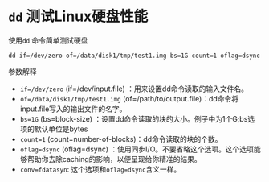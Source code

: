 # `dd` 测试Linux硬盘性能
使用`dd` 命令简单测试硬盘
```shell
dd if=/dev/zero of=/data/disk1/tmp/test1.img bs=1G count=1 oflag=dsync
```
参数解释 
- `if=/dev/zero` (if=/dev/input.file) ：用来设置dd命令读取的输入文件名。
- `of=/data/disk1/tmp/test1.img` (of=/path/to/output.file)：dd命令将input.file写入的输出文件的名字。
- `bs=1G` (bs=block-size) ：设置dd命令读取的块的大小。例子中为1个G;bs选项的默认单位是bytes
- `count=1` (count=number-of-blocks)：dd命令读取的块的个数。
- `oflag=dsync` (oflag=dsync) ：使用同步I/O。不要省略这个选项。这个选项能够帮助你去除caching的影响，以便呈现给你精准的结果。
- `conv=fdatasyn`: 这个选项和`oflag=dsync`含义一样。

